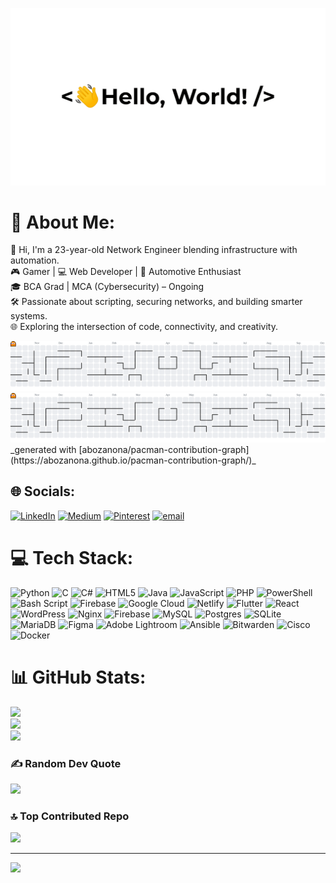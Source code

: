 <p align="center">
  <img src="https://github.com/hyprblaze/hyprblaze/blob/main/GIF/HelloWorldGIF.gif" width="900"/>
</p>

# 💫 About Me:
👋 Hi, I'm a 23-year-old Network Engineer blending infrastructure with automation.<br>🎮 Gamer | 💻 Web Developer | 🚗 Automotive Enthusiast<br>🎓 BCA Grad | MCA (Cybersecurity) – Ongoing<br>🛠️ Passionate about scripting, securing networks, and building smarter systems.<br>🌐 Exploring the intersection of code, connectivity, and creativity.

<!-- Contribution calandar pacman -->
<picture>
  <source media="(prefers-color-scheme: dark)" srcset="https://raw.githubusercontent.com/hyprblaze/hyprblaze/output/pacman-contribution-graph-dark.svg">
  <source media="(prefers-color-scheme: light)" srcset="https://raw.githubusercontent.com/hyprblaze/hyprblaze/output/pacman-contribution-graph.svg">
  <img alt="pacman contribution graph" src="https://raw.githubusercontent.com/hyprblaze/hyprblaze/output/pacman-contribution-graph.svg">
</picture>

<picture>
  <source media="(prefers-color-scheme: dark)" srcset="https://raw.githubusercontent.com/hyprblaze/hyprblaze/output/pacman-contribution-graph-dark.svg">
  <source media="(prefers-color-scheme: light)" srcset="https://raw.githubusercontent.com/hyprblaze/hyprblaze/output/pacman-contribution-graph.svg">
  <img alt="pacman contribution graph" src="https://raw.githubusercontent.com/hyprblaze/hyprblaze/output/pacman-contribution-graph.svg">
</picture>
_generated with [abozanona/pacman-contribution-graph](https://abozanona.github.io/pacman-contribution-graph/)_

## 🌐 Socials:
[![LinkedIn](https://img.shields.io/badge/LinkedIn-%230077B5.svg?logo=linkedin&logoColor=white)](https://linkedin.com/in/neehaarchandran) [![Medium](https://img.shields.io/badge/Medium-12100E?logo=medium&logoColor=white)](https://medium.com/@hyprblaze) [![Pinterest](https://img.shields.io/badge/Pinterest-%23E60023.svg?logo=Pinterest&logoColor=white)](https://pinterest.com/hyprblaze) [![email](https://img.shields.io/badge/Email-D14836?logo=gmail&logoColor=white)](mailto:neehaar1713@gmail.com) 

# 💻 Tech Stack:
![Python](https://img.shields.io/badge/python-3670A0?style=for-the-badge&logo=python&logoColor=ffdd54) ![C](https://img.shields.io/badge/c-%2300599C.svg?style=for-the-badge&logo=c&logoColor=white) ![C#](https://img.shields.io/badge/c%23-%23239120.svg?style=for-the-badge&logo=csharp&logoColor=white) ![HTML5](https://img.shields.io/badge/html5-%23E34F26.svg?style=for-the-badge&logo=html5&logoColor=white) ![Java](https://img.shields.io/badge/java-%23ED8B00.svg?style=for-the-badge&logo=openjdk&logoColor=white) ![JavaScript](https://img.shields.io/badge/javascript-%23323330.svg?style=for-the-badge&logo=javascript&logoColor=%23F7DF1E) ![PHP](https://img.shields.io/badge/php-%23777BB4.svg?style=for-the-badge&logo=php&logoColor=white) ![PowerShell](https://img.shields.io/badge/PowerShell-%235391FE.svg?style=for-the-badge&logo=powershell&logoColor=white) ![Bash Script](https://img.shields.io/badge/bash_script-%23121011.svg?style=for-the-badge&logo=gnu-bash&logoColor=white) ![Firebase](https://img.shields.io/badge/firebase-%23039BE5.svg?style=for-the-badge&logo=firebase) ![Google Cloud](https://img.shields.io/badge/GoogleCloud-%234285F4.svg?style=for-the-badge&logo=google-cloud&logoColor=white) ![Netlify](https://img.shields.io/badge/netlify-%23000000.svg?style=for-the-badge&logo=netlify&logoColor=#00C7B7) ![Flutter](https://img.shields.io/badge/Flutter-%2302569B.svg?style=for-the-badge&logo=Flutter&logoColor=white) ![React](https://img.shields.io/badge/react-%2320232a.svg?style=for-the-badge&logo=react&logoColor=%2361DAFB) ![WordPress](https://img.shields.io/badge/WordPress-%23117AC9.svg?style=for-the-badge&logo=WordPress&logoColor=white) ![Nginx](https://img.shields.io/badge/nginx-%23009639.svg?style=for-the-badge&logo=nginx&logoColor=white) ![Firebase](https://img.shields.io/badge/firebase-a08021?style=for-the-badge&logo=firebase&logoColor=ffcd34) ![MySQL](https://img.shields.io/badge/mysql-4479A1.svg?style=for-the-badge&logo=mysql&logoColor=white) ![Postgres](https://img.shields.io/badge/postgres-%23316192.svg?style=for-the-badge&logo=postgresql&logoColor=white) ![SQLite](https://img.shields.io/badge/sqlite-%2307405e.svg?style=for-the-badge&logo=sqlite&logoColor=white) ![MariaDB](https://img.shields.io/badge/MariaDB-003545?style=for-the-badge&logo=mariadb&logoColor=white) ![Figma](https://img.shields.io/badge/figma-%23F24E1E.svg?style=for-the-badge&logo=figma&logoColor=white) ![Adobe Lightroom](https://img.shields.io/badge/Adobe%20Lightroom-31A8FF.svg?style=for-the-badge&logo=Adobe%20Lightroom&logoColor=white) ![Ansible](https://img.shields.io/badge/ansible-%231A1918.svg?style=for-the-badge&logo=ansible&logoColor=white) ![Bitwarden](https://img.shields.io/badge/bitwarden-%23175DDC.svg?style=for-the-badge&logo=bitwarden&logoColor=white) ![Cisco](https://img.shields.io/badge/cisco-%23049fd9.svg?style=for-the-badge&logo=cisco&logoColor=black) ![Docker](https://img.shields.io/badge/docker-%230db7ed.svg?style=for-the-badge&logo=docker&logoColor=white)


# 📊 GitHub Stats:
![](https://github-readme-stats.vercel.app/api?username=hyprblaze&theme=tokyonight&hide_border=false&include_all_commits=true&count_private=true)<br/>
![](https://nirzak-streak-stats.vercel.app/?user=hyprblaze&theme=tokyonight&hide_border=false)<br/>
![](https://github-readme-stats.vercel.app/api/top-langs/?username=hyprblaze&theme=tokyonight&hide_border=false&include_all_commits=true&count_private=true&layout=compact)

### ✍️ Random Dev Quote
![](https://quotes-github-readme.vercel.app/api?type=horizontal&theme=tokyonight)

### 🔝 Top Contributed Repo
![](https://github-contributor-stats.vercel.app/api?username=hyprblaze&limit=5&theme=dark&combine_all_yearly_contributions=true)

---
[![](https://visitcount.itsvg.in/api?id=hyprblaze&icon=0&color=0)](https://visitcount.itsvg.in)


<!-- END -->

